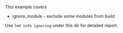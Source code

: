 This example covers

  * ignore_module - exclude some modules from build

Use `lmd info ignoring` under this dir for detailed report.
